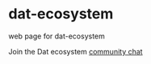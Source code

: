 # dat-ecosystem
web page for dat-ecosystem

Join the Dat ecosystem [community chat](https://discord.gg/dPEKwfrv2D)
